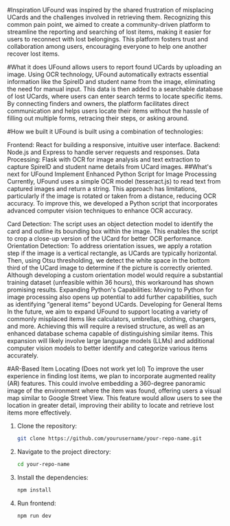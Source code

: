 
#Inspiration
UFound was inspired by the shared frustration of misplacing UCards and the challenges involved in retrieving them. Recognizing this common pain point, we aimed to create a community-driven platform to streamline the reporting and searching of lost items, making it easier for users to reconnect with lost belongings. This platform fosters trust and collaboration among users, encouraging everyone to help one another recover lost items.

#What it does
UFound allows users to report found UCards by uploading an image. Using OCR technology, UFound automatically extracts essential information like the SpireID and student name from the image, eliminating the need for manual input. This data is then added to a searchable database of lost UCards, where users can enter search terms to locate specific items. By connecting finders and owners, the platform facilitates direct communication and helps users locate their items without the hassle of filling out multiple forms, retracing their steps, or asking around.

#How we built it
UFound is built using a combination of technologies:

Frontend: React for building a responsive, intuitive user interface.
Backend: Node.js and Express to handle server requests and responses.
Data Processing: Flask with OCR for image analysis and text extraction to capture SpireID and student name details from UCard images.
##What's next for UFound
Implement Enhanced Python Script for Image Processing
Currently, UFound uses a simple OCR model (tesseract.js) to read text from captured images and return a string. This approach has limitations, particularly if the image is rotated or taken from a distance, reducing OCR accuracy. To improve this, we developed a Python script that incorporates advanced computer vision techniques to enhance OCR accuracy.

Card Detection: The script uses an object detection model to identify the card and outline its bounding box within the image. This enables the script to crop a close-up version of the UCard for better OCR performance.
Orientation Detection: To address orientation issues, we apply a rotation step if the image is a vertical rectangle, as UCards are typically horizontal. Then, using Otsu thresholding, we detect the white space in the bottom third of the UCard image to determine if the picture is correctly oriented. Although developing a custom orientation model would require a substantial training dataset (unfeasible within 36 hours), this workaround has shown promising results.
Expanding Python's Capabilities: Moving to Python for image processing also opens up potential to add further capabilities, such as identifying “general items” beyond UCards.
Developing for General Items
In the future, we aim to expand UFound to support locating a variety of commonly misplaced items like calculators, umbrellas, clothing, chargers, and more. Achieving this will require a revised structure, as well as an enhanced database schema capable of distinguishing similar items. This expansion will likely involve large language models (LLMs) and additional computer vision models to better identify and categorize various items accurately.

#AR-Based Item Locating (Does not work yet lol)
To improve the user experience in finding lost items, we plan to incorporate augmented reality (AR) features. This could involve embedding a 360-degree panoramic image of the environment where the item was found, offering users a visual map similar to Google Street View. This feature would allow users to see the location in greater detail, improving their ability to locate and retrieve lost items more effectively.



1. Clone the repository:
   ```bash
   git clone https://github.com/yourusername/your-repo-name.git
   ```
2. Navigate to the project directory:
   ```bash
   cd your-repo-name
   ```
3. Install the dependencies:
   ```bash
   npm install
   ```
4. Run frontend:
   ```bash
   npm run dev
   ```
